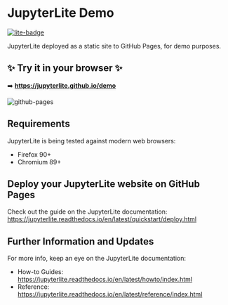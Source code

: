 # JupyterLite Demo

[![lite-badge](https://jupyterlite.rtfd.io/en/latest/_static/badge.svg)](https://jupyterlite.github.io/demo)

JupyterLite deployed as a static site to GitHub Pages, for demo purposes.

## ✨ Try it in your browser ✨

➡️ **<https://jupyterlite.github.io/demo>**

![github-pages](https://user-images.githubusercontent.com/591645/120649478-18258400-c47d-11eb-80e5-185e52ff2702.gif)

## Requirements

JupyterLite is being tested against modern web browsers:

- Firefox 90+
- Chromium 89+

## Deploy your JupyterLite website on GitHub Pages

Check out the guide on the JupyterLite documentation: <https://jupyterlite.readthedocs.io/en/latest/quickstart/deploy.html>

## Further Information and Updates

For more info, keep an eye on the JupyterLite documentation:

- How-to Guides: <https://jupyterlite.readthedocs.io/en/latest/howto/index.html>
- Reference: <https://jupyterlite.readthedocs.io/en/latest/reference/index.html>
